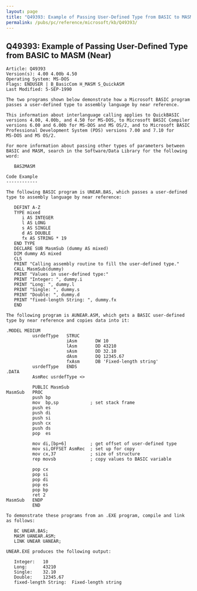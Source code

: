 ```yaml
---
layout: page
title: "Q49393: Example of Passing User-Defined Type from BASIC to MASM (Near)"
permalink: /pubs/pc/reference/microsoft/kb/Q49393/
---
```


## Q49393: Example of Passing User-Defined Type from BASIC to MASM (Near)

	Article: Q49393
	Version(s): 4.00 4.00b 4.50
	Operating System: MS-DOS
	Flags: ENDUSER | B_BasicCom H_MASM S_QuickASM
	Last Modified: 5-SEP-1990
	
	The two programs shown below demonstrate how a Microsoft BASIC program
	passes a user-defined type to assembly language by near reference.
	
	This information about interlanguage calling applies to QuickBASIC
	versions 4.00, 4.00b, and 4.50 for MS-DOS, to Microsoft BASIC Compiler
	versions 6.00 and 6.00b for MS-DOS and MS OS/2, and to Microsoft BASIC
	Professional Development System (PDS) versions 7.00 and 7.10 for
	MS-DOS and MS OS/2.
	
	For more information about passing other types of parameters between
	BASIC and MASM, search in the Software/Data Library for the following
	word:
	
	   BAS2MASM
	
	Code Example
	------------
	
	The following BASIC program is UNEAR.BAS, which passes a user-defined
	type to assembly language by near reference:
	
	   DEFINT A-Z
	   TYPE mixed
	      i AS INTEGER
	      l AS LONG
	      s AS SINGLE
	      d AS DOUBLE
	      fx AS STRING * 19
	   END TYPE
	   DECLARE SUB MasmSub (dummy AS mixed)
	   DIM dummy AS mixed
	   CLS
	   PRINT "Calling assembly routine to fill the user-defined type."
	   CALL MasmSub(dummy)
	   PRINT "Values in user-defined type:"
	   PRINT "Integer: ", dummy.i
	   PRINT "Long: ", dummy.l
	   PRINT "Single: ", dummy.s
	   PRINT "Double: ", dummy.d
	   PRINT "fixed-length String: ", dummy.fx
	   END
	
	The following program is AUNEAR.ASM, which gets a BASIC user-defined
	type by near reference and copies data into it:
	
	.MODEL MEDIUM
	          usrdefType   STRUC
	                       iAsm       DW 10
	                       lAsm       DD 43210
	                       sAsm       DD 32.10
	                       dAsm       DQ 12345.67
	                       fxAsm      DB 'Fixed-length string'
	          usrdefType   ENDS
	.DATA
	          AsmRec usrdefType <>
	
	          PUBLIC MasmSub
	MasmSub   PROC
	          push bp
	          mov  bp,sp            ; set stack frame
	          push es
	          push di
	          push si
	          push cx
	          push ds
	          pop  es
	
	          mov di,[bp+6]         ; get offset of user-defined type
	          mov si,OFFSET AsmRec  ; set up for copy
	          mov cx,37             ; size of structure
	          rep movsb             ; copy values to BASIC variable
	
	          pop cx
	          pop si
	          pop di
	          pop es
	          pop bp
	          ret 2
	MasmSub   ENDP
	          END
	
	To demonstrate these programs from an .EXE program, compile and link
	as follows:
	
	   BC UNEAR.BAS;
	   MASM UANEAR.ASM;
	   LINK UNEAR UANEAR;
	
	UNEAR.EXE produces the following output:
	
	   Integer:   10
	   Long:      43210
	   Single:    32.10
	   Double:    12345.67
	   fixed-length String:  Fixed-length string
